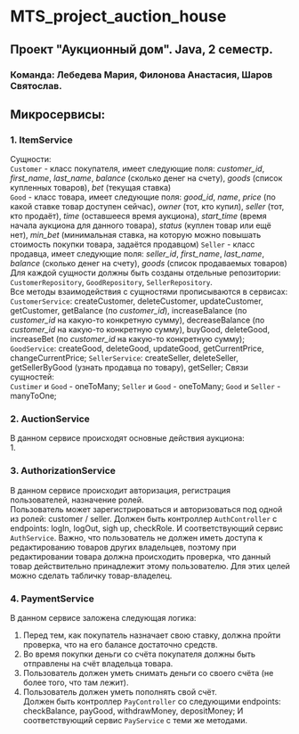 # MTS_project_auction_house
## Проект "Аукционный дом". Java, 2 семестр.  
### Команда: Лебедева Мария, Филонова Анастасия, Шаров Святослав.  
## Микросервисы:  
### 1. ItemService
Сущности:  
`Customer` - класс покупателя, имеет следующие поля: _customer_id_, _first_name_, _last_name_, _balance_ (сколько денег на счету), _goods_ (список купленных товаров), _bet_ (текущая ставка)  
`Good` - класс товара, имеет следующие поля: _good_id_, _name_, _price_ (по какой ставке товар доступен сейчас), _owner_ (тот, кто купил), _seller_ (тот, кто продаёт), _time_ (оставшееся время аукциона), _start_time_ (время начала аукциона для данного товара), _status_ (куплен товар или ещё нет), _min_bet_ (минимальная ставка, на которую можно повышать стоимость покупки товара, задаётся продавцом)
`Seller` - класс продавца, имеет следующие поля: _seller_id_, _first_name_, _last_name_, _balance_ (сколько денег на счету), _goods_ (cписок продаваемых товаров)  
Для каждой сущности должны быть созданы отдельные репозитории: `CustomerRepository`, `GoodRepository`, `SellerRepository`.    
Все методы взаимодействия с сущностями прописываются в сервисах:  
`CustomerService`: createCustomer, deleteCustomer, updateCustomer, getCustomer, getBalance (по _customer_id_), increaseBalance (по _customer_id_ на какую-то конкретную сумму), decreaseBalance (по _customer_id_ на какую-то конкретную сумму), buyGood, deleteGood, increaseBet (по _customer_id_ на какую-то конкретную сумму);  
`GoodService`: createGood, deleteGood, updateGood, getCurrentPrice, changeCurrentPrice;
`SellerService`: createSeller, deleteSeller, getSellerByGood (узнать продавца по товару), getSeller;
Связи сущностей:  
`Custimer` и `Good` - oneToMany;
`Seller` и `Good` - oneToMany;
`Good` и `Seller` - manyToOne;  
### 2. AuctionService
В данном сервисе происходят основные действия аукциона:  
1. 

### 3. AuthorizationService  
В данном сервисе происходит авторизация, регистрация пользователей, назначение ролей.  
Пользователь может зарегистрироваться и авторизоваться под одной из ролей: customer / seller. 
Должен быть контроллер `AuthController` c endpoints: logIn, logOut, sigh up, checkRole.
И соответствующий сервис `AuthService`. Важно, что пользователь не должен иметь доступа к редактированию товаров других владельцев, поэтому при редактировании товара должна происходить проверка, что данный товар действительно принадлежит этому пользователю. Для этих целей можно сделать табличку товар-владелец.

### 4. PaymentService  
В данном сервисе заложена следующая логика:  
1. Перед тем, как покупатель назначает свою ставку, должна пройти проверка, что на его балансе достаточно средств.   
2. Во время покупки деньги со счёта покупателя должны быть отправлены на счёт владельца товара.  
3. Пользователь должен уметь снимать деньги со своего счёта (не более того, что там лежит).  
4. Пользователь должен уметь пополнять свой счёт.  
Должен быть контроллер `PayController` со следующими endpoints: checkBalance, payGood, withdrawMoney, depositMoney;
И соответствующий сервис `PayService` с теми же методами. 

   
